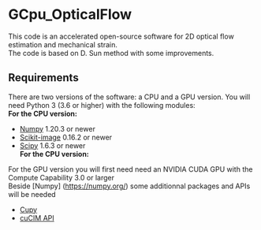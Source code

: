 # GCpu_OpticalFlow
This code is an accelerated open-source software for 2D optical flow estimation and mechanical strain.   
The code is based on D. Sun method with some improvements. 
## Requirements
There are two versions of the software: a CPU and a GPU version.
You will need Python 3 (3.6 or higher) with the following modules:  
**For the CPU version:**  
- [Numpy](https://numpy.org/) 1.20.3 or newer  
- [Scikit-image](https://scikit-image.org/) 0.16.2  or newer  
- [Scipy](https://scipy.org/) 1.6.3 or newer    
**For the CPU version:**

For the GPU version you will first need need an  NVIDIA CUDA GPU with the Compute Capability 3.0 or larger   
Beside [Numpy] (https://numpy.org/) some additionnal packages and APIs will be needed  
- [Cupy](https://cupy.dev/)    
- [cuCIM API](https://docs.rapids.ai/api/cucim/stable/api.html)  

